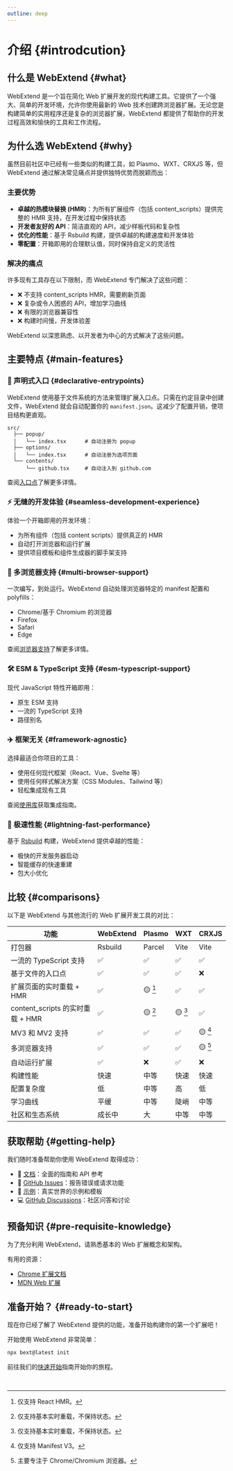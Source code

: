 ```yaml
---
outline: deep
---
```


# 介绍 {#introdcution}

## 什么是 WebExtend {#what}

WebExtend 是一个旨在简化 Web 扩展开发的现代构建工具。它提供了一个强大、简单的开发环境，允许你使用最新的 Web 技术创建跨浏览器扩展。无论您是构建简单的实用程序还是复杂的浏览器扩展，WebExtend 都提供了帮助你的开发过程高效和愉快的工具和工作流程。

## 为什么选 WebExtend {#why}

虽然目前社区中已经有一些类似的构建工具，如 Plasmo、WXT、CRXJS 等，但 WebExtend 通过解决常见痛点并提供独特优势而脱颖而出：

### 主要优势

- **卓越的热模块替换 (HMR)**：为所有扩展组件（包括 content_scripts）提供完整的 HMR 支持，在开发过程中保持状态
- **开发者友好的 API**：简洁直观的 API，减少样板代码和复杂性
- **优化的性能**：基于 Rsbuild 构建，提供卓越的构建速度和开发体验
- **零配置**：开箱即用的合理默认值，同时保持自定义的灵活性

### 解决的痛点

许多现有工具存在以下限制，而 WebExtend 专门解决了这些问题：

- ❌ 不支持 content_scripts HMR，需要刷新页面
- ❌ 复杂或令人困惑的 API，增加学习曲线
- ❌ 有限的浏览器兼容性
- ❌ 构建时间慢，开发体验差

WebExtend 以深思熟虑、以开发者为中心的方式解决了这些问题。

## 主要特点 {#main-features}

### 📝 声明式入口 {#declarative-entrypoints}

WebExtend 使用基于文件系统的方法来管理扩展入口点。只需在约定目录中创建文件，WebExtend 就会自动配置你的 `manifest.json`。这减少了配置开销，使项目结构更直观。

```
src/
  ├── popup/
  │   └── index.tsx      # 自动注册为 popup
  ├── options/
  │   └── index.tsx      # 自动注册为选项页面
  └── contents/
      └── github.tsx     # 自动注入到 github.com
```

查阅[入口点](../essentials/entrypoints.md)了解更多详情。

### ⚡️ 无缝的开发体验 {#seamless-development-experience}

体验一个开箱即用的开发环境：

- 为所有组件（包括 content scripts）提供真正的 HMR
- 自动打开浏览器和运行扩展
- 提供项目模板和组件生成器的脚手架支持

### 🧭 多浏览器支持 {#multi-browser-support}

一次编写，到处运行。WebExtend 自动处理浏览器特定的 manifest 配置和 polyfills：

- Chrome/基于 Chromium 的浏览器
- Firefox
- Safari
- Edge

查阅[浏览器支持](../essentials/browsers.md)了解更多详情。

### 🛠️ ESM & TypeScript 支持 {#esm-typescript-support}

现代 JavaScript 特性开箱即用：

- 原生 ESM 支持
- 一流的 TypeScript 支持
- 路径别名

### ✈️ 框架无关 {#framework-agnostic}

选择最适合你项目的工具：

- 使用任何现代框架（React、Vue、Svelte 等）
- 使用任何样式解决方案（CSS Modules、Tailwind 等）
- 轻松集成现有工具

查阅[使用库](../essentials/using-libraries.md)获取集成指南。

### 🚀 极速性能 {#lightning-fast-performance}

基于 [Rsbuild](https://rsbuild.rs/) 构建，WebExtend 提供卓越的性能：

- 极快的开发服务器启动
- 智能缓存的快速重建
- 包大小优化

## 比较 {#comparisons}

以下是 WebExtend 与其他流行的 Web 扩展开发工具的对比：

| 功能                             | WebExtend | Plasmo  | WXT     | CRXJS   |
| -------------------------------- | --------- | ------- | ------- | ------- |
| 打包器                           | Rsbuild   | Parcel  | Vite    | Vite    |
| 一流的 TypeScript 支持           | ✅        | ✅      | ✅      | ✅      |
| 基于文件的入口点                 | ✅        | ✅      | ✅      | ❌      |
| 扩展页面的实时重载 + HMR         | ✅        | 🟡 [^1] | ✅      | ✅      |
| content_scripts 的实时重载 + HMR | ✅        | 🟡 [^2] | 🟡 [^2] | ✅      |
| MV3 和 MV2 支持                  | ✅        | ✅      | ✅      | 🟡 [^3] |
| 多浏览器支持                     | ✅        | ✅      | ✅      | 🟡 [^4] |
| 自动运行扩展                     | ✅        | ❌      | ✅      | ❌      |
| 构建性能                         | 快速      | 中等    | 快速    | 快速    |
| 配置复杂度                       | 低        | 中等    | 高      | 低      |
| 学习曲线                         | 平缓      | 中等    | 陡峭    | 中等    |
| 社区和生态系统                   | 成长中    | 大      | 中等    | 中等    |

[^1]: 仅支持 React HMR。

[^2]: 仅支持基本实时重载，不保持状态。

[^3]: 仅支持 Manifest V3。

[^4]: 主要专注于 Chrome/Chromium 浏览器。

## 获取帮助 {#getting-help}

我们随时准备帮助你使用 WebExtend 取得成功：

- 📖 [文档](https://web-extend.github.io/web-extend/)：全面的指南和 API 参考
- 🐛 [GitHub Issues](https://github.com/web-extend/web-extend/issues)：报告错误或请求功能
- 🌟 [示例](https://github.com/web-extend/examples)：真实世界的示例和模板
- 💻 [GitHub Discussions](https://github.com/web-extend/web-extend/discussions)：社区问答和讨论

## 预备知识 {#pre-requisite-knowledge}

为了充分利用 WebExtend，请熟悉基本的 Web 扩展概念和架构。

有用的资源：

- [Chrome 扩展文档](https://developer.chrome.com/docs/extensions/get-started)
- [MDN Web 扩展](https://developer.mozilla.org/en-US/docs/Mozilla/Add-ons/WebExtensions)

## 准备开始？ {#ready-to-start}

现在你已经了解了 WebExtend 提供的功能，准备开始构建你的第一个扩展吧！

开始使用 WebExtend 非常简单：

```bash
npx bext@latest init
```

前往我们的[快速开始](./quick-start.md)指南开始你的旅程。

<br />
